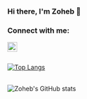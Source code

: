 ### Hi there, I'm Zoheb 👋


### Connect with me:
[<img align="left" alt="codeSTACKr | LinkedIn" width="22px" src="https://cdn.jsdelivr.net/npm/simple-icons@v3/icons/linkedin.svg" />][linkedin]
<br/>
<br/>

<!--START_SECTION:activity-->
[![Top Langs](https://github-readme-stats.vercel.app/api/top-langs/?username=ZohebShaikh&layout=compact)](https://github.com/anuraghazra/github-readme-stats)
<br/>
<br/>

![Zoheb's GitHub stats](https://github-readme-stats.vercel.app/api?username=ZohebShaikh&count_private=true)

<!--END_SECTION:activity-->

<!--
**ZohebShaikh/ZohebShaikh** is a ✨ _special_ ✨ repository because its `README.md` (this file) appears on your GitHub profile.

Here are some ideas to get you started:

-->
[linkedin]:https://www.linkedin.com/in/zoheb-shaikh-z1/

